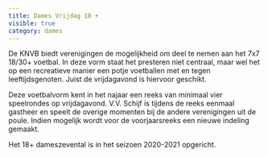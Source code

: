 ```yaml
---
title: Dames Vrijdag 18 +
visible: true
category: dames
---
```

De KNVB biedt verenigingen de mogelijkheid om deel te nemen aan het 7x7 18/30+ voetbal. In deze vorm staat het presteren niet centraal, maar wel het op een recreatieve manier een potje voetballen met en tegen leeftijdsgenoten. Juist de vrijdagavond is hiervoor geschikt. 

Deze voetbalvorm kent in het najaar een reeks van minimaal vier speelrondes op vrijdagavond. V.V. Schijf is tijdens de reeks eenmaal gastheer en speelt de overige momenten bij de andere verenigingen uit de poule. Indien mogelijk wordt voor de voorjaarsreeks een nieuwe indeling gemaakt.

Het 18+ dameszevental is in het seizoen 2020-2021 opgericht.
